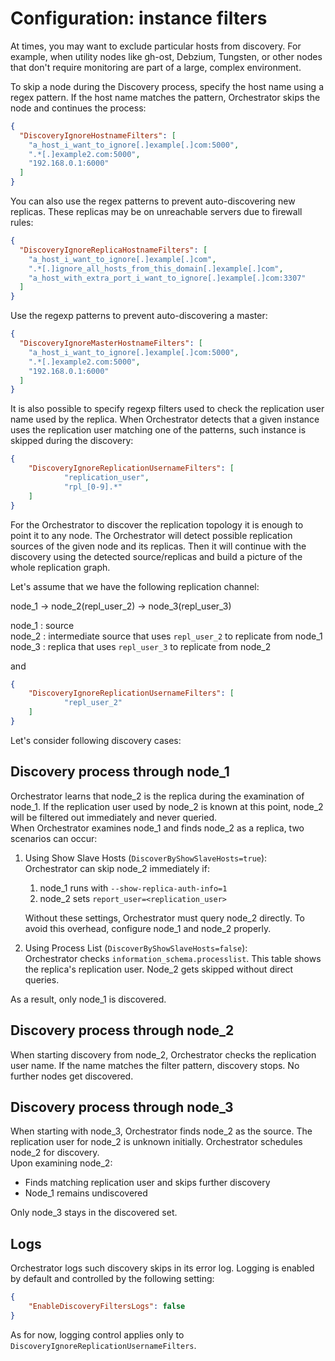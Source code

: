 # Configuration: instance filters

At times, you may want to exclude particular hosts from discovery. For example, when utility nodes like gh-ost, Debzium, Tungsten, or other nodes that don't require monitoring are part of a large, complex environment.

To skip a node during the Discovery process, specify the host name using a regex pattern. If the host name matches the pattern, Orchestrator skips the node and continues the process:

```json
{
  "DiscoveryIgnoreHostnameFilters": [
    "a_host_i_want_to_ignore[.]example[.]com:5000",
    ".*[.]example2.com:5000",
    "192.168.0.1:6000"
  ]
}
```

You can also use the regex patterns to prevent auto-discovering new replicas. These replicas may be on unreachable servers due to firewall rules:

```json
{
  "DiscoveryIgnoreReplicaHostnameFilters": [
    "a_host_i_want_to_ignore[.]example[.]com",
    ".*[.]ignore_all_hosts_from_this_domain[.]example[.]com",
    "a_host_with_extra_port_i_want_to_ignore[.]example[.]com:3307"
  ]
}
```

Use the regexp patterns to prevent auto-discovering a master:

```json
{
  "DiscoveryIgnoreMasterHostnameFilters": [
    "a_host_i_want_to_ignore[.]example[.]com:5000",
    ".*[.]example2.com:5000",
    "192.168.0.1:6000"
  ]
}
```

It is also possible to specify regexp filters used to check the replication user name used by the replica. When Orchestrator detects that a given instance uses the replication user matching one of the patterns, such instance is skipped during the discovery:

```json
{
    "DiscoveryIgnoreReplicationUsernameFilters": [
            "replication_user",
            "rpl_[0-9].*"
    ]
}
```
For the Orchestrator to discover the replication topology it is enough to point it to any node. The Orchestrator will detect possible replication sources of the given node and its replicas. Then it will continue with the discovery using the detected source/replicas and build a picture of the whole replication graph.

Let's assume that we have the following replication channel:

node_1 -> node_2(repl_user_2) -> node_3(repl_user_3)

node_1 : source\
node_2 : intermediate source that uses `repl_user_2` to replicate from node_1\
node_3 : replica that uses `repl_user_3` to replicate from node_2

and
```json
{
    "DiscoveryIgnoreReplicationUsernameFilters": [
            "repl_user_2"
    ]
}
```

Let's consider following discovery cases:

## Discovery process through node_1
Orchestrator learns that node_2 is the replica during the examination of node_1. If the replication user used by node_2 is known at this point, node_2 will be filtered out immediately and never queried.\
When Orchestrator examines node_1 and finds node_2 as a replica, two scenarios can occur:
1. Using Show Slave Hosts (`DiscoverByShowSlaveHosts=true`):\
Orchestrator can skip node_2 immediately if:
    1. node_1 runs with `--show-replica-auth-info=1`
    2. node_2 sets `report_user=<replication_user>`

   Without these settings, Orchestrator must query node_2 directly. To avoid this overhead, configure node_1 and node_2 properly.
2. Using Process List (`DiscoverByShowSlaveHosts=false`):\
Orchestrator checks `information_schema.processlist`. This table shows the replica's replication user. Node_2 gets skipped without direct queries.

As a result, only node_1 is discovered.

## Discovery process through node_2
When starting discovery from node_2, Orchestrator checks the replication user name. If the name matches the filter pattern, discovery stops. No further nodes get discovered.

## Discovery process through node_3
When starting with node_3, Orchestrator finds node_2 as the source. The replication user for node_2 is unknown initially. Orchestrator schedules node_2 for discovery.\
Upon examining node_2:
* Finds matching replication user and skips further discovery
* Node_1 remains undiscovered

Only node_3 stays in the discovered set.

## Logs
Orchestrator logs such discovery skips in its error log. Logging is enabled by default and controlled by the following setting:

```json
{
    "EnableDiscoveryFiltersLogs": false
}
```
As for now, logging control applies only to `DiscoveryIgnoreReplicationUsernameFilters`.
